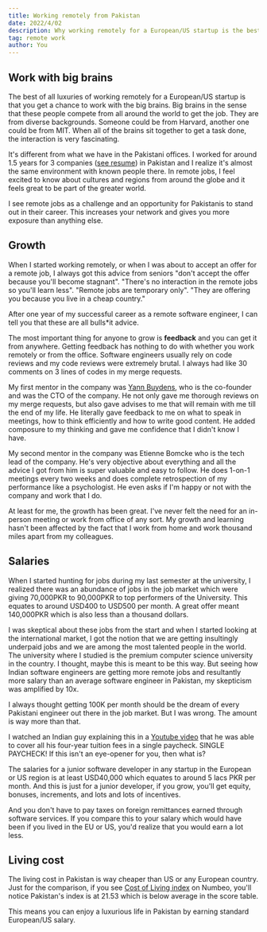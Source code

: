 ```yaml
---
title: Working remotely from Pakistan
date: 2022/4/02
description: Why working remotely for a European/US startup is the best ever thing for a Pakistani.
tag: remote work
author: You
---
```


## Work with big brains

The best of all luxuries of working remotely for a European/US startup is that you get a chance to work with the big brains. Big brains in the sense that these people compete from all around the world to get the job. They are from diverse backgrounds. Someone could be from Harvard, another one could be from MIT. When all of the brains sit together to get a task done, the interaction is very fascinating.

It's different from what we have in the Pakistani offices. I worked for around 1.5 years for 3 companies ([see resume](/resume)) in Pakistan and I realize it's almost the same environment with known people there. In remote jobs, I feel excited to know about cultures and regions from around the globe and it feels great to be part of the greater world.

I see remote jobs as a challenge and an opportunity for Pakistanis to stand out in their career. This increases your network and gives you more exposure than anything else.

## Growth

When I started working remotely, or when I was about to accept an offer for a remote job, I always got this advice from seniors "don't accept the offer because you'll become stagnant". "There's no interaction in the remote jobs so you'll learn less". "Remote jobs are temporary only". "They are offering you because you live in a cheap country."

After one year of my successful career as a remote software engineer, I can tell you that these are all bulls*it advice. 

The most important thing for anyone to grow is **feedback** and you can get it from anywhere. Getting feedback has nothing to do with whether you work remotely or from the office. Software engineers usually rely on code reviews and my code reviews were extremely brutal. I always had like 30 comments on 3 lines of codes in my merge requests. 

My first mentor in the company was [Yann Buydens](https://yannbuy.com/), who is the co-founder and was the CTO of the company. He not only gave me thorough reviews on my merge requests, but also gave advises to me that will remain with me till the end of my life. He literally gave feedback to me on what to speak in meetings, how to think efficiently and how to write good content. He added composure to my thinking and gave me confidence that I didn't know I have.

My second mentor in the company was Etienne Bomcke who is the tech lead of the company. He's very objective about everything and all the advice I got from him is super valuable and easy to follow. He does 1-on-1 meetings every two weeks and does complete retrospection of my performance like a psychologist. He even asks if I'm happy or not with the company and work that I do.

At least for me, the growth has been great. I've never felt the need for an in-person meeting or work from office of any sort. My growth and learning hasn't been affected by the fact that I work from home and work thousand miles apart from my colleagues.

## Salaries

When I started hunting for jobs during my last semester at the university, I realized there was an abundance of jobs in the job market which were giving 70,000PKR to 90,000PKR to top performers of the University. This equates to around USD400 to USD500 per month. A great offer meant 140,000PKR which is also less than a thousand dollars. 

I was skeptical about these jobs from the start and when I started looking at the international market, I got the notion that we are getting insultingly underpaid jobs and we are among the most talented people in the world. The university where I studied is the premium computer science university in the country. I thought, maybe this is meant to be this way. But seeing how Indian software engineers are getting more remote jobs and resultantly more salary than an average software engineer in Pakistan, my skepticism was amplified by 10x.

I always thought getting 100K per month should be the dream of every Pakistani engineer out there in the job market. But I was wrong. The amount is way more than that.

I watched an Indian guy explaining this in a [Youtube video](https://www.youtube.com/watch?v=HbZK-tNHXW4) that he was able to cover all his four-year tuition fees in a single paycheck. SINGLE PAYCHECK! If this isn't an eye-opener for you, then what is? 

The salaries for a junior software developer in any startup in the European or US region is at least USD40,000 which equates to around 5 lacs PKR per month. And this is just for a junior developer, if you grow, you'll get equity, bonuses, increments, and lots and lots of incentives.

And you don't have to pay taxes on foreign remittances earned through software services. If you compare this to your salary which would have been if you lived in the EU or US, you'd realize that you would earn a lot less.

## Living cost

The living cost in Pakistan is way cheaper than US or any European country. Just for the comparison, if you see [Cost of Living index](https://www.numbeo.com/cost-of-living/rankings.jsp) on Numbeo, you'll notice Pakistan's index is at 21.53 which is below average in the score table.

This means you can enjoy a luxurious life in Pakistan by earning standard European/US salary.